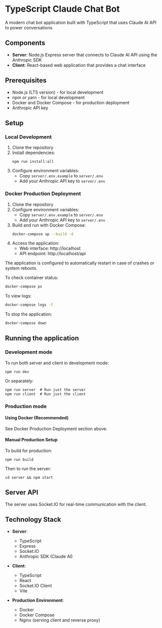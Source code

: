 # TypeScript Claude Chat Bot

A modern chat bot application built with TypeScript that uses Claude AI API to power conversations.

## Components

- **Server**: Node.js Express server that connects to Claude AI API using the Anthropic SDK
- **Client**: React-based web application that provides a chat interface

## Prerequisites

- Node.js (LTS version) - for local development
- npm or yarn - for local development
- Docker and Docker Compose - for production deployment
- Anthropic API key

## Setup

### Local Development

1. Clone the repository
2. Install dependencies:
   ```
   npm run install:all
   ```
3. Configure environment variables:
   - Copy `server/.env.example` to `server/.env`
   - Add your Anthropic API key to `server/.env`

### Docker Production Deployment

1. Clone the repository
2. Configure environment variables:
   - Copy `server/.env.example` to `server/.env`
   - Add your Anthropic API key to `server/.env`
3. Build and run with Docker Compose:
   ```bash
   docker-compose up --build -d
   ```
4. Access the application:
   - Web interface: http://localhost
   - API endpoint: http://localhost/api

The application is configured to automatically restart in case of crashes or system reboots.

To check container status:
```bash
docker-compose ps
```

To view logs:
```bash
docker-compose logs -f
```

To stop the application:
```bash
docker-compose down
```

## Running the application

### Development mode

To run both server and client in development mode:

```
npm run dev
```

Or separately:

```
npm run server  # Run just the server
npm run client  # Run just the client
```

### Production mode

#### Using Docker (Recommended)
See Docker Production Deployment section above.

#### Manual Production Setup
To build for production:

```
npm run build
```

Then to run the server:

```
cd server && npm start
```

## Server API

The server uses Socket.IO for real-time communication with the client.

## Technology Stack

- **Server**:
  - TypeScript
  - Express
  - Socket.IO
  - Anthropic SDK (Claude AI)

- **Client**:
  - TypeScript
  - React
  - Socket.IO Client
  - Vite

- **Production Environment**:
  - Docker
  - Docker Compose
  - Nginx (serving client and reverse proxy) 